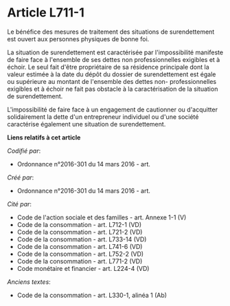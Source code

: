 # Article L711-1

Le bénéfice des mesures de traitement des situations de surendettement est ouvert aux personnes physiques de bonne foi.

La situation de surendettement est caractérisée par l'impossibilité manifeste de faire face à l'ensemble de ses dettes non
professionnelles exigibles et à échoir. Le seul fait d'être propriétaire de sa résidence principale dont la valeur estimée à
la date du dépôt du dossier de surendettement est égale ou supérieure au montant de l'ensemble des dettes non-
professionnelles exigibles et à échoir ne fait pas obstacle à la caractérisation de la situation de surendettement.

L'impossibilité de faire face à un engagement de cautionner ou d'acquitter solidairement la dette d'un entrepreneur
individuel ou d'une société caractérise également une situation de surendettement.

**Liens relatifs à cet article**

_Codifié par_:

  - Ordonnance n°2016-301 du 14 mars 2016 - art.

_Créé par_:

  - Ordonnance n°2016-301 du 14 mars 2016 - art.

_Cité par_:

  - Code de l'action sociale et des familles - art. Annexe 1-1 (V)
  - Code de la consommation - art. L712-1 (VD)
  - Code de la consommation - art. L721-2 (VD)
  - Code de la consommation - art. L733-14 (VD)
  - Code de la consommation - art. L741-6 (VD)
  - Code de la consommation - art. L752-2 (VD)
  - Code de la consommation - art. L771-2 (VD)
  - Code monétaire et financier - art. L224-4 (VD)

_Anciens textes_:

  - Code de la consommation - art. L330-1, alinéa 1 (Ab)
